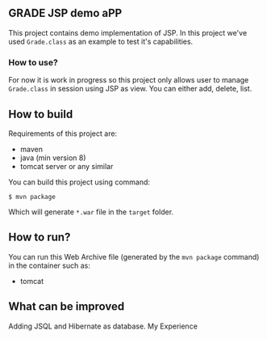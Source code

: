 ## GRADE JSP demo aPP
This project contains demo implementation of JSP. In this project we've used <code>Grade.class</code> as an example to test it's capabilities.

### How to use?
For now it is work in progress so this project only allows user to manage <code>Grade.class</code> in session using JSP as view. You can either add, delete, list.

## How to build
Requirements of this project are:
- maven
- java (min version 8)
- tomcat server or any similar

You can build this project using command:
````
$ mvn package
````
Which will generate `*.war` file in the `target` folder.

## How to run?

You can run this Web Archive file (generated by the `mvn package` command) in the container such as:
- tomcat 

## What can be improved
Adding JSQL and Hibernate as database.
My Experience